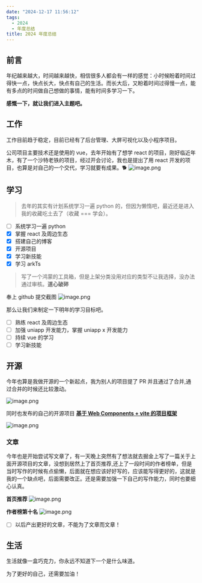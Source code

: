 ```yaml
---
date: "2024-12-17 11:56:12"
tags:
  - 2024
  - 年度总结
title: 2024 年度总结
---
```


## 前言

年纪越来越大，时间越来越快，相信很多人都会有一样的感觉：小时候盼着时间过得快一点，快点长大，快点有自己的生活。而长大后，又盼着时间过得慢一点，能有多点的时间做自己想做的事情，能有时间多学习一下。

**感慨一下，就让我们进入主题吧。**

## 工作

工作目前趋于稳定，目前已经有了后台管理、大屏可视化以及小程序项目。

公司项目主要技术还是使用的 vue，去年开始有了想学 react 的项目，刚好临近年木，有了一个沙特老铁的项目，经过开会讨论，我也是提出了用 react 开发的项目，也算是对自己的一个交代，学习就要有成果。🐕
![image.png](/life/react.png)

## 学习

> 去年的其实有计划系统学习一遍 python 的，但因为懒惰吧，最近还是进入我的收藏吃土去了（收藏 === 学会）。

- [ ] 系统学习一遍 python
- [x] 掌握 react 及周边生态
- [x] 搭建自己的博客
- [x] 开源项目
- [x] 学习新技能
- [x] 学习 arkTs

> 写了一个鸿蒙的工具箱，但是上架分类没用对应的类型不让我选择，没办法通过审核。**道心破碎**

奉上 github 提交截图
![image.png](/life/2024-github.png)

那么让我们来制定一下明年的学习目标吧。

- [ ] 熟练 react 及周边生态
- [ ] 加强 uniapp 开发能力，掌握 uniapp x 开发能力
- [ ] 持续 vue 的学习
- [ ] 学习新技能

## 开源

今年也算是我做开源的一个新起点，我为别人的项目提了 PR 并且通过了合并,通过合并的时候还比较激动。

![image.png](/life/2024-open.png)

同时也发布的自己的开源项目 **[基于 Web Components + vite 的项目框架](https://github.com/yosong-github/yo-web-components-template)**

![image.png](/life/2024-open-me.png)

### 文章

今年也是开始尝试写文章了，有一天晚上突然有了想法就去掘金上写了一篇关于上面开源项目的文章，没想到居然上了首页推荐,还上了一段时间的作者榜单，但是当时写作的时候有点偷懒，后面就在想应该好好写的，应该能写得更好的，这就是我的一个缺点吧，后面需要改正。还是需要加强一下自己的写作能力，同时也要细心认真。

**首页推荐**
![image.png](/life/2024-juejin.png)

**作者榜第十名**
![image.png](/life/2024-juejin1.png)

- [ ] 以后产出更好的文章，不能为了文章而文章！

## 生活

生活就像一盒巧克力，你永远不知道下一个是什么味道。

为了更好的自己，还需要加油！
